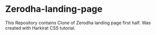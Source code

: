 # Zerodha-landing-page
This Repository contains Clone of Zerodha landing page first half.
Was created with Harkirat CSS tutorial.
